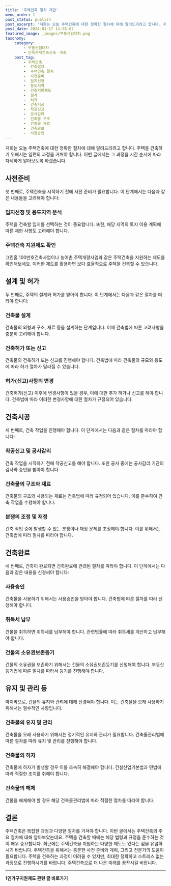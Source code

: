 ```yaml
---
title: '주택건축 절차 개관'
menu_order: 1
post_status: publish
post_excerpt: '저희는 오늘 주택건축에 대한 정확한 절차에 대해 알려드리려고 합니다. 주택을 건축하기 위해서는 일련의 과정을 거쳐야 합니다. 이번 글에서는 그 과정을 시간 순서에 따라 자세하게 알아보도록 하겠습니다.'
post_date: 2024-01-17 11:35:07
featured_image: _images/부동산임대차.png
taxonomy:
    category:
        - 부동산임대차
        - 단독주택건축신축ㆍ개축
    post_tag:
        - 주택건축
        -  건축절차
        -  주택건축 절차
        -  사전준비
        -  입지선정
        -  용도지역
        -  건축지원제도
        -  설계
        -  허가
        -  건축시공
        -  착공신고
        -  공사감리
        -  건축물 구조
        -  건축물 재료
        -  건축완료
        -  사용승인
---
```



저희는 오늘 주택건축에 대한 정확한 절차에 대해 알려드리려고 합니다. 주택을 건축하기 위해서는 일련의 과정을 거쳐야 합니다. 이번 글에서는 그 과정을 시간 순서에 따라 자세하게 알아보도록 하겠습니다.

## 사전준비

첫 번째로, 주택건축을 시작하기 전에 사전 준비가 필요합니다. 이 단계에서는 다음과 같은 내용들을 고려해야 합니다:

### 입지선정 및 용도지역 분석

주택을 건축할 입지를 선택하는 것이 중요합니다. 또한, 해당 지역의 토지 이용 계획에 따른 제한 사항도 고려해야 합니다.

### 주택건축 지원제도 확인

그린홈 100만호건축사업이나 농어촌 주택개량사업과 같은 주택건축을 지원하는 제도를 확인해보세요. 이러한 제도를 활용하면 보다 효율적으로 주택을 건축할 수 있습니다.

## 설계 및 허가

두 번째로, 주택의 설계와 허가를 받아야 합니다. 이 단계에서는 다음과 같은 절차를 따라야 합니다:

### 건축물 설계

건축물의 외형과 구조, 재료 등을 설계하는 단계입니다. 이때 건축법에 따른 고려사항을 충분히 고려해야 합니다.

### 건축허가 또는 신고

건축물의 건축허가 또는 신고를 진행해야 합니다. 건축법에 따라 건축물의 규모와 용도에 따라 허가 절차가 달라질 수 있습니다.

### 허가(신고)사항의 변경

건축허가(신고) 이후에 변경사항이 있을 경우, 이에 대한 추가 허가나 신고를 해야 합니다. 건축법에 따라 이러한 변경사항에 대한 절차가 규정되어 있습니다.

## 건축시공

세 번째로, 건축 작업을 진행해야 합니다. 이 단계에서는 다음과 같은 절차를 따라야 합니다:

### 착공신고 및 공사감리

건축 작업을 시작하기 전에 착공신고를 해야 합니다. 또한 공사 중에는 공사감리 기관의 검사와 승인을 받아야 합니다.

### 건축물의 구조와 재료

건축물의 구조와 사용되는 재료는 건축법에 따라 규정되어 있습니다. 이를 준수하여 건축 작업을 수행해야 합니다.

### 분쟁의 조정 및 재정

건축 작업 중에 발생할 수 있는 분쟁이나 재정 문제를 조정해야 합니다. 이를 위해서는 건축법에 따라 절차를 따라야 합니다.

## 건축완료

네 번째로, 건축이 완료되면 건축완료에 관련된 절차를 따라야 합니다. 이 단계에서는 다음과 같은 내용을 신경써야 합니다:

### 사용승인

건축물을 사용하기 위해서는 사용승인을 받아야 합니다. 건축법에 따른 절차를 따라 신청해야 합니다.

### 취득세 납부

건물을 취득하면 취득세를 납부해야 합니다. 관련법률에 따라 취득세를 계산하고 납부해야 합니다.

### 건물의 소유권보존등기

건물의 소유권을 보존하기 위해서는 건물의 소유권보존등기를 신청해야 합니다. 부동산등기법에 따른 절차를 따라서 등기를 진행해야 합니다.

## 유지 및 관리 등

마지막으로, 건물의 유지와 관리에 대해 신경써야 합니다. 이는 건축물을 오래 사용하기 위해서는 필수적인 사항입니다.

### 건축물의 유지 및 관리

건축물을 오래 사용하기 위해서는 정기적인 유지와 관리가 필요합니다. 건축물관리법에 따른 절차를 따라 유지 및 관리를 진행해야 합니다.

### 건축물의 하자

건축물에 하자가 발생할 경우 이를 조속히 해결해야 합니다. 건설산업기본법과 민법에 따라 적절한 조치를 취해야 합니다.

### 건축물의 해체

건물을 해체해야 할 경우 해당 건축물관리법에 따라 적절한 절차를 따라야 합니다.

## 결론

주택건축은 복잡한 과정과 다양한 절차를 거쳐야 합니다. 이번 글에서는 주택건축의 주요 절차에 대해 알아보았는데요. 주택을 건축할 때에는 해당 법령과 규정을 준수하는 것이 매우 중요합니다. 최근에는 주택건축을 지원하는 다양한 제도도 있다는 점을 유념하시기 바랍니다. 주택건축을 위해서는 충분한 사전 준비와 계획, 그리고 전문가의 도움이 필요합니다. 주택을 건축하는 과정이 어려울 수 있지만, 최대한 정확하고 스트레스 없는 과정으로 진행하시기를 바랍니다. 주택건축으로 더 나은 미래를 꿈꾸시길 바랍니다.
<!-- wp:separator -->
<hr class="wp-block-separator has-alpha-channel-opacity"/>
<!-- /wp:separator -->

<!-- wp:group {"backgroundColor":"base","layout":{"type":"constrained"}} -->
<div class="wp-block-group has-base-background-color has-background"><!-- wp:paragraph {"align":"center","fontSize":"medium"} -->
<p class="has-text-align-center has-large-font-size"><strong>1인가구지원제도 관련 글 바로가기</strong></p>
<!-- /wp:paragraph -->


<!-- wp:latest-posts
{"categories":[{"id":14321,"count":19,"description":"","link":"https://uknowlaw.com/category/1%ec%9d%b8%ea%b0%80%ea%b5%ac%ec%a7%80%ec%9b%90%ec%a0%9c%eb%8f%84/","name":"1인가구지원제도","slug":"1인가구지원제도","taxonomy":"category","parent":0,"meta":[],"_links":{"self":[{"href":"https://uknowlaw.com/wp-json/wp/v2/categories/14321"}],"collection":[{"href":"https://uknowlaw.com/wp-json/wp/v2/categories"}],"about":[{"href":"https://uknowlaw.com/wp-json/wp/v2/taxonomies/category"}],"wp:post_type":[{"href":"https://uknowlaw.com/wp-json/wp/v2/posts?categories=14321"}],"curies":[{"name":"wp","href":"https://api.w.org/{rel}","templated":true}]}}],"postsToShow":100,"excerptLength":28,"postLayout":"grid","columns":2,"featuredImageAlign":"left","featuredImageSizeSlug":"large","fontSize":"small"} /--></div>
<!-- /wp:group -->
